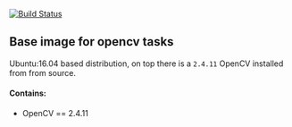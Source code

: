 [![Build Status](https://travis-ci.org/spekulant/ubuntu-opencv.svg?branch=master)](https://travis-ci.org/spekulant/ubuntu-opencv)

## Base image for opencv tasks
Ubuntu:16.04 based distribution, on top there is a `2.4.11` OpenCV installed from from source.

#### Contains:
- OpenCV == 2.4.11
